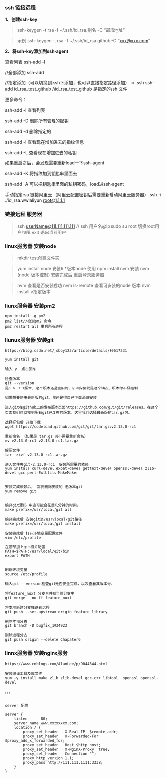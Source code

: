 ### ssh 链接远程

**1、创建ssh-key**

>  ssh-keygen -t rsa -f ~/.ssh/id_rsa.别名 -C “邮箱地址“

>  示例
>  ssh-keygen -t rsa -f ~/.ssh/id_rsa.github -C “xxx@xxx.com“

**2、将ssh-key添加到ssh-agent**
  
  查看列表 
  ssh-add -l

  //全部添加
  ssh-add  

  //指定添加（可以切换到.ssh下添加，也可以直接指定路径添加）
  ➜  .ssh ssh-add id_rsa_test_github   //id_rsa_test_github  是指定的ssh 文件

  更多命令：

  ssh-add -l 查看列表

  ssh-add -D 删除所有管理的密钥

  ssh-add -d 删除指定的

  ssh-add -l 查看现在增加进去的指纹信息

  ssh-add -L 查看现在增加进去的私钥

  如果重启之后，会发现需要重新load一下ssh-agent

  ssh-add -K 将指纹加到钥匙串里面去

  ssh-add -A 可以把钥匙串里面的私钥密码，load进ssh-agent

  手动指定rsa 链接阿里云  （阿里云配置密钥后需要重新启动阿里云服务器）
  ssh -i ./id_rsa.wwlaliyun root@1.1.1.1

### 链接远程 服务器

>  ssh  userName@111.111.111.111    // ssh   用户名@ip
>  sudo su root  切换root用户权限
>  exit 退出当前用户 

### linux服务器 安装node
>  mkdir test创建文件夹

>  yum install node 安装6.*版本node 
>  使用 npm install nvm 安装 nvm (node 版本控制)
>  安装完成后 重启登录服务器

>  nvm 查看是否安装成功
>  nvm ls-remote 查看可安装的node 版本
>  nvm install v指定版本

### liunx服务器 安装pm2

    npm install -g pm2
    pm2 list//检测pm2 命令
    pm2 restart all 重启所有进程

### liunux服务器 安装git

    https://blog.csdn.net/jsboy123/article/details/80617231

    yum install git

    输入 y  点击回车

    检查版本 
    git --version
    是1.8.3.1版本，这个版本还是蛮旧的。yum安装就是这个缺点，版本你不好控制
    
    如果想要使用最新版的git，那还是得自己下载源码安装

    进入git在github上的发布版本页面https://github.com/git/git/releases。在这个页面我们可以找到所有git已发布的版本。这里我们选择最新版的tar.gz包。

    选择好包后 开始下载
    wget https://codeload.github.com/git/git/tar.gz/v2.13.0-rc1

    重新命名 （如果是 tar.gz 则不需要重新命名）
    mv v2.13.0-rc1 v2.13.0-rc1.tar.gz

    解压文件
    tar -zxvf v2.13.0-rc1.tar.gz

    进入文件夹git-2.13.0-rc1  安装所需要的依赖
    yum install curl-devel expat-devel gettext-devel openssl-devel zlib-devel gcc perl-ExtUtils-MakeMaker
    

    安装完成依赖后， 需要删除安装的 老版本git
    yum remove git


    编译git源码 中途可能会花费几分钟的时间。
    make prefix=/usr/local/git all

    编译完成后 安装git至/usr/local/git路径
    make prefix=/usr/local/git install

    安装完成后 打开环境变量配置文件
    vim /etc/profile

    在底部加上git相关配置
    PATH=$PATH:/usr/local/git/bin
    export PATH                         


    刷新环境变量
    source /etc/profile

    输入git --version检查git是否安全完成，以及查看其版本号。

    将feature_nuxt 分支合并到当前分支中
    git merge --no-ff feature_nuxt

    将本地新建分支推送到远程
    git push --set-upstream origin feature_library

    删除本地分支
    git branch -D bugfix_1034923 

    删除远程分支
    git push origin --delete Chapater6

### linnx服务器 安装nginx服务

    https://www.cnblogs.com/AlanLee/p/9044644.html

    安装编译工具及库文件
    yum -y install make zlib zlib-devel gcc-c++ libtool  openssl openssl-devel

    。。。


    server 配置

    server {
        listen      80;
        server_name www.xxxxxxxx.com;
        location / {
            proxy_set_header   X-Real-IP  $remote_addr;
            proxy_set_header   X-Forwarded-For  $proxy_add_x_forwarded_for;
            proxy_set_header   Host $http_host;
            proxy_set_header   X-NginX-Proxy  true;
            proxy_set_header   Connection "";
            proxy_http_version 1.1;
            proxy_pass http://111.111.1111:3338;
        }
    }